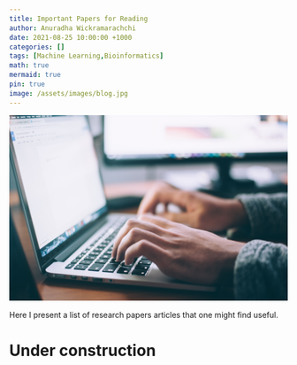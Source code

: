 ```yaml
---
title: Important Papers for Reading
author: Anuradha Wickramarachchi
date: 2021-08-25 10:00:00 +1000
categories: []
tags: [Machine Learning,Bioinformatics]
math: true
mermaid: true
pin: true
image: /assets/images/blog.jpg
---
```


![img-description](/assets/images/blog.jpg)

Here I present a list of research papers articles that one might find useful.

# Under construction
<!-- 
## Machine Learning

[What Can GNNs Do?](https://towardsdatascience.com/what-can-you-do-with-gnns-5dbec638b525){:target="_blank"}

[Annotator for Object Detection](https://towardsdatascience.com/annotator-for-object-detection-950fd799b651){:target="_blank"}

[Computer Vision on Edge](https://towardsdatascience.com/computer-vision-on-edge-b5adb5c6ccde){:target="_blank"}


## Bioinformatics

[Computational Biology Magazine](https://medium.com/computational-biology){:target="_blank"}

[Variational Autoencoders and Bioinformatics](https://towardsdatascience.com/variational-autoencoders-and-bioinformatics-8a1828170031){:target="_blank"}

## Software Engineering/Computer Science


[Introduction to Memory Mapped IO](https://towardsdatascience.com/introduction-to-memory-mapped-io-3540454770f7){:target="_blank"} 

[A Complete MQTT+ESP32 Sensor Tutorial](https://anuradhawick.medium.com/a-complete-mqtt-esp32-sensor-tutorial-b81c8f178a53){:target="_blank"}


[A Complete Database Normalization Tutorial](https://medium.com/swlh/a-complete-database-normalization-tutorial-732df3748d0e){:target="_blank"} -->

<!-- [](){:target="_blank"} -->